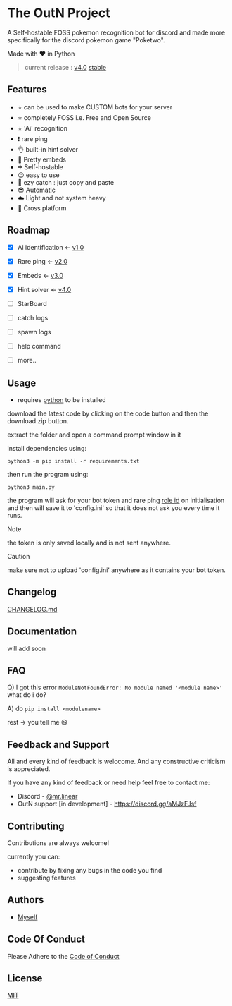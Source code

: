 
# The OutN Project

A Self-hostable FOSS pokemon recognition bot for discord and made more specifically for the discord pokemon game "Poketwo".

Made with ❤️ in Python
> current release : [v4.0](https://github.com/Pranjal-SB/OutN/blob/main/CHANGELOG.md#v40) [stable](https://github.com/Pranjal-SB/OutN/releases/latest)

## Features
- ⭐ can be used to make CUSTOM bots for your server
- ⭐ completely FOSS i.e. Free and Open Source
- ⭐ 'Ai' recognition
- ❗ rare ping
- 👌 built-in hint solver
- 🤩 Pretty embeds
- ➕ Self-hostable
- 😌 easy to use
- 💪 ezy catch : just copy and paste
- 😎 Automatic
- ☁️ Light and not system heavy
- 🤝 Cross platform


## Roadmap

- [x] Ai identification <- [v1.0](https://github.com/Pranjal-SB/OutN/blob/main/CHANGELOG.md#v10)
- [x] Rare ping <- [v2.0](https://github.com/Pranjal-SB/OutN/blob/main/CHANGELOG.md#v20)
- [x] Embeds <- [v3.0](https://github.com/Pranjal-SB/OutN/blob/main/CHANGELOG.md#v30)
- [x] Hint solver <- [v4.0](https://github.com/Pranjal-SB/OutN/blob/main/CHANGELOG.md#v40)
- [ ] StarBoard
- [ ] catch logs
- [ ] spawn logs
- [ ] help command
- [ ] more..




## Usage

- requires [python](https://www.python.org/) to be installed

download the latest code by clicking on the code button and then the download zip button.

extract the folder and open a command prompt window in it

install dependencies using:
```
python3 -m pip install -r requirements.txt
```
then run the program using:
```
python3 main.py
```
the program will ask for your bot token  and rare ping [role id](https://discordhelp.net/role-id) on initialisation
and then will save it to 'config.ini' so that it does not ask you every time it runs.

> [!NOTE]
> the token is only saved locally and is not sent anywhere.

> [!CAUTION]
> make sure not to upload 'config.ini' anywhere as it contains your bot token.


## Changelog

[CHANGELOG.md](https://github.com/Pranjal-SB/OutN/blob/main/CHANGELOG.md)

## Documentation

will add soon


## FAQ

Q) I got this error ``` ModuleNotFoundError: No module named '<module name>' ``` what do i do?

A) do ```pip install <modulename>```

rest -> you tell me 😆


## Feedback and Support

All and every kind of feedback is welocome.
And any constructive criticism is appreciated.

If you have any kind of feedback or need help feel free to contact me:
- Discord - [@mr.linear](https://discordapp.com/users/1140568955220656160)
- OutN support [in development] - https://discord.gg/aMJzFJsf
## Contributing

Contributions are always welcome!

currently you can:
- contribute by fixing any bugs in the code you find
- suggesting features

## Authors

- [Myself](https://github.com/Pranjal-SB)

## Code Of Conduct

Please Adhere to the [Code of Conduct](https://github.com/Pranjal-SB/OutN?tab=coc-ov-file)

## License

[MIT](https://github.com/Pranjal-SB/OutN?tab=MIT-1-ov-file)

